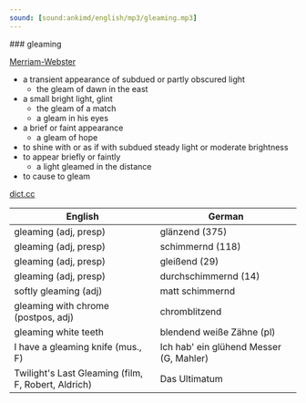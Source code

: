 ```yaml
---
sound: [sound:ankimd/english/mp3/gleaming.mp3]
---
```


\### gleaming

[Merriam-Webster](https://www.merriam-webster.com/dictionary/gleaming)

- a transient appearance of subdued or partly obscured light
    - the gleam of dawn in the east
- a small bright light, glint
    - the gleam of a match
    - a gleam in his eyes
- a brief or faint appearance
    - a gleam of hope
- to shine with or as if with subdued steady light or moderate brightness
- to appear briefly or faintly
    - a light gleamed in the distance
- to cause to gleam

[dict.cc](https://www.dict.cc/gleaming)

| English        | German       |
| -------------- | ------------ |
| gleaming (adj, presp) | glänzend (375) |
| gleaming (adj, presp) | schimmernd (118) |
| gleaming (adj, presp) | gleißend (29) |
| gleaming (adj, presp) | durchschimmernd (14) |
| softly gleaming (adj) | matt schimmernd |
| gleaming with chrome (postpos, adj) | chromblitzend |
| gleaming white teeth | blendend weiße Zähne (pl) |
| I have a gleaming knife (mus., F) | Ich hab' ein glühend Messer (G, Mahler) |
| Twilight's Last Gleaming (film, F, Robert, Aldrich) | Das Ultimatum |

